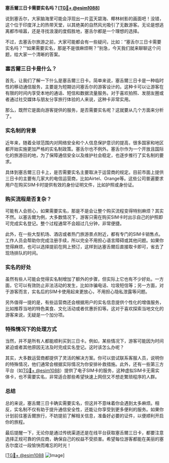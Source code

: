 **塞舌爾三日卡需要实名吗？[[TG💪+ @esim1088](https://t.me/s/esim1088)]**

说到塞舌尔，大家脑海里可能会浮现出一片蓝天碧海、椰林树影的画面吧！没错，这个位于印度洋上的热带天堂，以其绝美的自然风光吸引了无数游客。无论是想逃离都市喧嚣，还是寻找浪漫的度假胜地，塞舌尔都是一个理想的选择。

不过，去塞舌尔旅游之前，大家可能都会有一些疑问，比如：“塞舌尔三日卡需要实名吗？”“如果需要实名，那是不是很麻烦啊？”别急，今天我们就来聊聊这个问题，给大家一个清晰的答案。

### 塞舌爾三日卡是什么？

首先，让我们了解一下什么是塞舌爾三日卡。简单来说，塞舌爾三日卡是一种临时性的移动通信服务，主要是为短期访问塞舌尔的游客设计的。这种卡可以让游客在有限的时间内享受本地的通话、短信和数据流量服务。对于喜欢拍照、发朋友圈或者通过社交媒体与朋友分享旅行体验的人来说，这种卡非常实用。

那么，既然它是面向游客提供的服务，是否需要实名呢？这就要从几个方面来分析了。

### 实名制的背景

近年来，随着全球范围内对网络安全和个人信息保护意识的提高，很多国家和地区都开始实施更加严格的实名制政策。塞舌尔也不例外。塞舌尔作为一个开放且国际化的旅游目的地，为了保障通信安全以及维护社会稳定，也逐步推行了实名制的要求。

具体到塞舌爾三日卡上，是否需要实名主要取决于运营商的规定。目前市面上提供三日卡的主要有几家大的电信运营商，比如Airtel、Orange等。这些公司普遍要求用户在购买SIM卡时提供有效的身份证明文件，比如护照或身份证。

### 购买流程是否复杂？

可能有人会担心，如果需要实名，那是不是会让整个购买流程变得特别麻烦？其实不然。以塞舌爾为例，大多数情况下，游客只需在购买SIM卡时出示自己的护照即可完成实名登记。整个过程通常不会超过几分钟，非常便捷。

此外，在一些大型机场、酒店或者热门旅游景点附近，都有专门的SIM卡销售点。工作人员会帮助你完成注册手续，所以完全不用担心语言障碍或其他问题。如果你觉得麻烦，也可以选择提前在网上预订，这样到达塞舌爾后直接取卡即可，省去了现场排队的时间。

### 实名的好处

虽然有些人可能会觉得实名制增加了额外的步骤，但实际上它也有不少好处。一方面，它可以有效防止非法活动的发生，比如诈骗电话、垃圾短信等；另一方面，对于游客而言，实名后的SIM卡使用起来更放心，不用担心隐私泄露等问题。

另外值得一提的是，有些运营商还会根据用户的实名信息提供个性化的增值服务，比如推荐当地的特色美食、文化活动或者优惠折扣等。这对于喜欢探索当地文化的游客来说，无疑是一个加分项。

### 特殊情况下的处理方式

当然，并不是所有人都能顺利买到三日卡。例如，某些情况下，游客可能因为时间紧迫或者其他原因无法及时完成实名登记。这时该怎么办呢？

其实，大多数运营商都提供了灵活的解决方案。你可以尝试联系客服人员，说明你的特殊情况，他们通常会根据实际情况为你安排补救措施。此外，还有一些第三方平台（如[TG💪+ @esim1088](https://t.me/s/esim1088)）提供了电子SIM卡的服务，这种虚拟SIM卡无需实体卡，也不需要实名，非常适合那些希望快速上网但又不想走繁琐程序的人群。

### 总结

总的来说，塞舌爾三日卡确实需要实名，但这并不意味着你会遇到太多麻烦。相反，实名制不仅有助于提升通信安全性，还能让你享受到更多便利的服务。如果你计划前往塞舌爾旅行，不妨提前了解相关信息，准备好必要的证件，以便顺利开启你的旅程。

最后提醒一下，无论你是通过传统渠道还是在线平台获取塞舌爾三日卡，都要注意选择正规可靠的供应商，确保自己的权益不受损害。希望每位游客都能在美丽的塞舌尔度过一段愉快而难忘的时光！

[[TG💪+ @esim1088](https://t.me/s/esim1088) ![Image](https://i.postimg.cc/4NQfJmqS/Snipaste-2025-05-13-00-14-12.png)]